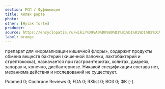 ```yaml
---
section: РСП / Фуфломицин
title: Хилак форте
photo:
other: [Hylak forte]
producer:
source: https://encyclopatia.ru/wiki/%D0%A0%D0%B0%D1%81%D1%81%D1%82%D1%80%D0%B5%D0%BB%D1%8C%D0%BD%D1%8B%D0%B9_%D1%81%D0%BF%D0%B8%D1%81%D0%BE%D0%BA_%D0%BF%D1%80%D0%B5%D0%BF%D0%B0%D1%80%D0%B0%D1%82%D0%BE%D0%B2
label: orange
---
```


препарат для «нормализации кишечной флоры», содержит продукты обмена веществ бактерий (кишечной палочки, лактобактерий и стрептококка), назначается при гастроэнтеритах, колитах, диареях, запорах и, конечно, дисбактериозе. Никакой спецификации состава нет, механизма действия и исследований не существует.

Pubmed 0; Cochrane Reviews 0; FDA 0; RXlist 0; ВОЗ 0; ФК (-).
